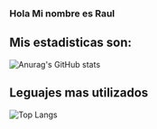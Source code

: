 ### Hola Mi nombre es Raul

## Mis estadisticas son:
![Anurag's GitHub stats](https://github-readme-stats.vercel.app/api?username=diorel&show_icons=true&theme=radical)


## Leguajes mas utilizados 

![Top Langs](https://github-readme-stats.vercel.app/api/top-langs/?username=diorel&size_weight=0.5&count_weight=0.5)
